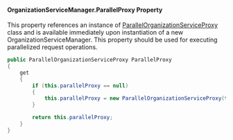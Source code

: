 #### OrganizationServiceManager.ParallelProxy Property

This property references an instance of [ParallelOrganizationServiceProxy](ParallelOrganizationServiceProxy-class.md) class and is available immediately upon instantiation of a new OrganizationServiceManager.  This property should be used for executing parallelized request operations.  

```c#
public ParallelOrganizationServiceProxy ParallelProxy
{
    get
    {
        if (this.parallelProxy == null)
        {
            this.parallelProxy = new ParallelOrganizationServiceProxy(this);
        }

        return this.parallelProxy;
    }
} 
```